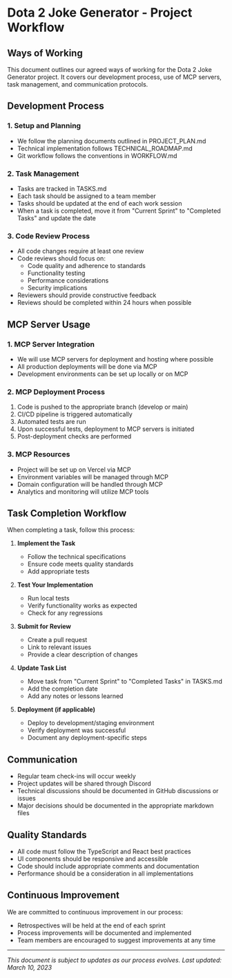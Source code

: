 # Dota 2 Joke Generator - Project Workflow

## Ways of Working

This document outlines our agreed ways of working for the Dota 2 Joke Generator project. It covers our development process, use of MCP servers, task management, and communication protocols.

## Development Process

### 1. Setup and Planning
- We follow the planning documents outlined in PROJECT_PLAN.md
- Technical implementation follows TECHNICAL_ROADMAP.md
- Git workflow follows the conventions in WORKFLOW.md

### 2. Task Management
- Tasks are tracked in TASKS.md
- Each task should be assigned to a team member
- Tasks should be updated at the end of each work session
- When a task is completed, move it from "Current Sprint" to "Completed Tasks" and update the date

### 3. Code Review Process
- All code changes require at least one review
- Code reviews should focus on:
  - Code quality and adherence to standards
  - Functionality testing
  - Performance considerations
  - Security implications
- Reviewers should provide constructive feedback
- Reviews should be completed within 24 hours when possible

## MCP Server Usage

### 1. MCP Server Integration
- We will use MCP servers for deployment and hosting where possible
- All production deployments will be done via MCP
- Development environments can be set up locally or on MCP

### 2. MCP Deployment Process
1. Code is pushed to the appropriate branch (develop or main)
2. CI/CD pipeline is triggered automatically
3. Automated tests are run
4. Upon successful tests, deployment to MCP servers is initiated
5. Post-deployment checks are performed

### 3. MCP Resources
- Project will be set up on Vercel via MCP
- Environment variables will be managed through MCP
- Domain configuration will be handled through MCP
- Analytics and monitoring will utilize MCP tools

## Task Completion Workflow

When completing a task, follow this process:

1. **Implement the Task**
   - Follow the technical specifications
   - Ensure code meets quality standards
   - Add appropriate tests

2. **Test Your Implementation**
   - Run local tests
   - Verify functionality works as expected
   - Check for any regressions

3. **Submit for Review**
   - Create a pull request
   - Link to relevant issues
   - Provide a clear description of changes

4. **Update Task List**
   - Move task from "Current Sprint" to "Completed Tasks" in TASKS.md
   - Add the completion date
   - Add any notes or lessons learned

5. **Deployment (if applicable)**
   - Deploy to development/staging environment
   - Verify deployment was successful
   - Document any deployment-specific steps

## Communication

- Regular team check-ins will occur weekly
- Project updates will be shared through Discord
- Technical discussions should be documented in GitHub discussions or issues
- Major decisions should be documented in the appropriate markdown files

## Quality Standards

- All code must follow the TypeScript and React best practices
- UI components should be responsive and accessible
- Code should include appropriate comments and documentation
- Performance should be a consideration in all implementations

## Continuous Improvement

We are committed to continuous improvement in our process:

- Retrospectives will be held at the end of each sprint
- Process improvements will be documented and implemented
- Team members are encouraged to suggest improvements at any time

---

*This document is subject to updates as our process evolves. Last updated: March 10, 2023* 